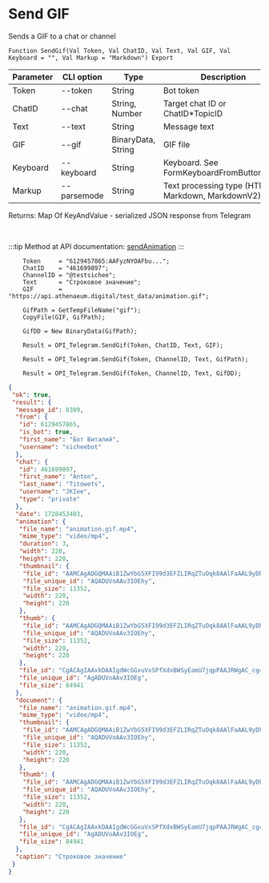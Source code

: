 ﻿---
sidebar_position: 6
---

# Send GIF
 Sends a GIF to a chat or channel



`Function SendGif(Val Token, Val ChatID, Val Text, Val GIF, Val Keyboard = "", Val Markup = "Markdown") Export`

  | Parameter | CLI option | Type | Description |
  |-|-|-|-|
  | Token | --token | String | Bot token |
  | ChatID | --chat | String, Number | Target chat ID or ChatID*TopicID |
  | Text | --text | String | Message text |
  | GIF | --gif | BinaryData, String | GIF file |
  | Keyboard | --keyboard | String | Keyboard. See FormKeyboardFromButtonArray |
  | Markup | --parsemode | String | Text processing type (HTML, Markdown, MarkdownV2) |

  
  Returns:  Map Of KeyAndValue - serialized JSON response from Telegram

<br/>

:::tip
Method at API documentation: [sendAnimation](https://core.telegram.org/bots/api#sendanimation)
:::
<br/>


```bsl title="Code example"
    Token     = "6129457865:AAFyzNYOAFbu...";
    ChatID    = "461699897";
    ChannelID = "@testsichee";
    Text      = "Строковое значение";
    GIF       = "https://api.athenaeum.digital/test_data/animation.gif";

    GifPath = GetTempFileName("gif");
    CopyFile(GIF, GifPath);

    GifDD = New BinaryData(GifPath);

    Result = OPI_Telegram.SendGif(Token, ChatID, Text, GIF);

    Result = OPI_Telegram.SendGif(Token, ChannelID, Text, GifPath);

    Result = OPI_Telegram.SendGif(Token, ChannelID, Text, GifDD);
```
 



```json title="Result"
{
 "ok": true,
 "result": {
  "message_id": 8309,
  "from": {
   "id": 6129457865,
   "is_bot": true,
   "first_name": "Бот Виталий",
   "username": "sicheebot"
  },
  "chat": {
   "id": 461699897,
   "first_name": "Anton",
   "last_name": "Titowets",
   "username": "JKIee",
   "type": "private"
  },
  "date": 1728453403,
  "animation": {
   "file_name": "animation.gif.mp4",
   "mime_type": "video/mp4",
   "duration": 3,
   "width": 220,
   "height": 220,
   "thumbnail": {
    "file_id": "AAMCAgADGQMAAiB1ZwYbG5XFI99d3EFZLIRqZTuOqk8AAlFaAAL9yDhI7o6IErbGQG0BAAdtAAM2BA",
    "file_unique_id": "AQADUVoAAv3IOEhy",
    "file_size": 11352,
    "width": 220,
    "height": 220
   },
   "thumb": {
    "file_id": "AAMCAgADGQMAAiB1ZwYbG5XFI99d3EFZLIRqZTuOqk8AAlFaAAL9yDhI7o6IErbGQG0BAAdtAAM2BA",
    "file_unique_id": "AQADUVoAAv3IOEhy",
    "file_size": 11352,
    "width": 220,
    "height": 220
   },
   "file_id": "CgACAgIAAxkDAAIgdWcGGxuVxSPfXdxBWSyEamU7jqpPAAJRWgAC_cg4SO6OiBK2xkBtNgQ",
   "file_unique_id": "AgADUVoAAv3IOEg",
   "file_size": 84941
  },
  "document": {
   "file_name": "animation.gif.mp4",
   "mime_type": "video/mp4",
   "thumbnail": {
    "file_id": "AAMCAgADGQMAAiB1ZwYbG5XFI99d3EFZLIRqZTuOqk8AAlFaAAL9yDhI7o6IErbGQG0BAAdtAAM2BA",
    "file_unique_id": "AQADUVoAAv3IOEhy",
    "file_size": 11352,
    "width": 220,
    "height": 220
   },
   "thumb": {
    "file_id": "AAMCAgADGQMAAiB1ZwYbG5XFI99d3EFZLIRqZTuOqk8AAlFaAAL9yDhI7o6IErbGQG0BAAdtAAM2BA",
    "file_unique_id": "AQADUVoAAv3IOEhy",
    "file_size": 11352,
    "width": 220,
    "height": 220
   },
   "file_id": "CgACAgIAAxkDAAIgdWcGGxuVxSPfXdxBWSyEamU7jqpPAAJRWgAC_cg4SO6OiBK2xkBtNgQ",
   "file_unique_id": "AgADUVoAAv3IOEg",
   "file_size": 84941
  },
  "caption": "Строковое значение"
 }
}
```
